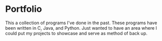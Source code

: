 # Portfolio
This a collection of programs I've done in the past. These programs have been written in C, Java, and Python. Just wanted to have an area where I could put my projects to showcase and serve as method of back up.

